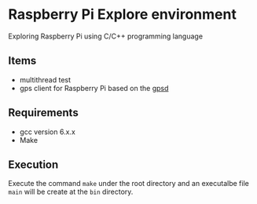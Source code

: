# Raspberry Pi Explore environment

Exploring Raspberry Pi using C/C++ programming language

## Items

- multithread test
- gps client for Raspberry Pi based on the [gpsd](http://www.catb.org/gpsd/client-howto.html)

## Requirements

- gcc version 6.x.x
- Make


## Execution

Execute the command `make` under the root directory and an executalbe file `main` will be create at the `bin` directory.



